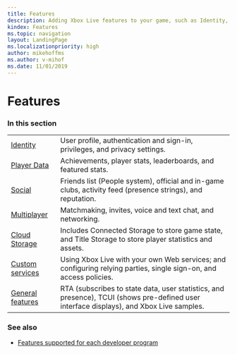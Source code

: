 ```yaml
---
title: Features
description: Adding Xbox Live features to your game, such as Identity, Social features, Achievements, Cloud Storage, and Multiplayer features; and configuring Custom services to use Xbox Live.
kindex: Features
ms.topic: navigation
layout: LandingPage
ms.localizationpriority: high
author: mikehoffms
ms.author: v-mihof
ms.date: 11/01/2019
---
```


# Features


### In this section

|     |     |
| --- | --- |
| [Identity](identity/live-identity-nav.md) | User profile, authentication and sign-in, privileges, and privacy settings. |
| [Player Data](player-data/live-playerdata-nav.md) | Achievements, player stats, leaderboards, and featured stats. |
| [Social](social/live-social-nav.md) | Friends list (People system), official and in-game clubs, activity feed (presence strings), and reputation. |
| [Multiplayer](multiplayer/live-multiplayer-nav.md) | Matchmaking, invites, voice and text chat, and networking. |
| [Cloud Storage](cloud-storage/live-cloud-storage-nav.md) | Includes Connected Storage to store game state, and Title Storage to store player statistics and assets. |
| [Custom services](custom-services/live-custom-services-nav.md) | Using Xbox Live with your own Web services; and configuring relying parties, single sign-on, and access policies. |
| [General features](general/live-general-nav.md) | RTA (subscribes to state data, user statistics, and presence), TCUI (shows pre-defined user interface displays), and Xbox Live samples. |


### See also

* [Features supported for each developer program](../get-started/join-dev-program/live-feature-comparison-table.md)
